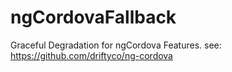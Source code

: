 # ngCordovaFallback
Graceful Degradation for ngCordova Features.  see: https://github.com/driftyco/ng-cordova
